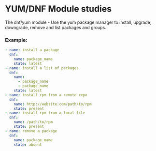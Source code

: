 # YUM/DNF Module studies 
The dnf/yum module - Use the yum package manager to install, upgrade, downgrade, remove and list packages and groups.

### Example: 
```yaml
- name: install a package
  dnf:
    name: package_name
    state: latest 
- name: install a list of packages
  dnf:
    name: 
      - package_name
      - package_name
    state: latest 
- name: install rpm from a remote repo
  dnf:
    name: http://website.com/path/to/rpm
    state: present
- name: install rpm from a local file
  dnf:
    name: /path/to/rpm
    state: present
- name: remove a package
  dnf:
    name: package_name
    state: absent
```
